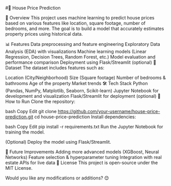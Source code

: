 #🏡 House Price Prediction

📌 Overview
This project uses machine learning to predict house prices based on various features like location, square footage, number of bedrooms, and more. The goal is to build a model that accurately estimates property prices using historical data.

📊 Features
Data preprocessing and feature engineering
Exploratory Data Analysis (EDA) with visualizations
Machine learning models (Linear Regression, Decision Trees, Random Forest, etc.)
Model evaluation and performance comparison
Deployment using Flask/Streamlit (optional)
📁 Dataset
The dataset includes features such as:

Location (City/Neighborhood)
Size (Square footage)
Number of bedrooms & bathrooms
Age of the property
Market trends
🛠️ Tech Stack
Python (Pandas, NumPy, Matplotlib, Seaborn, Scikit-learn)
Jupyter Notebook for development and visualization
Flask/Streamlit for deployment (optional)
🚀 How to Run
Clone the repository:

bash
Copy
Edit
git clone https://github.com/your-username/house-price-prediction.git
cd house-price-prediction
Install dependencies:

bash
Copy
Edit
pip install -r requirements.txt
Run the Jupyter Notebook for training the model.

(Optional) Deploy the model using Flask/Streamlit.

📌 Future Improvements
Adding more advanced models (XGBoost, Neural Networks)
Feature selection & hyperparameter tuning
Integration with real estate APIs for live data
📜 License
This project is open-source under the MIT License.

Would you like any modifications or additions? 😊








